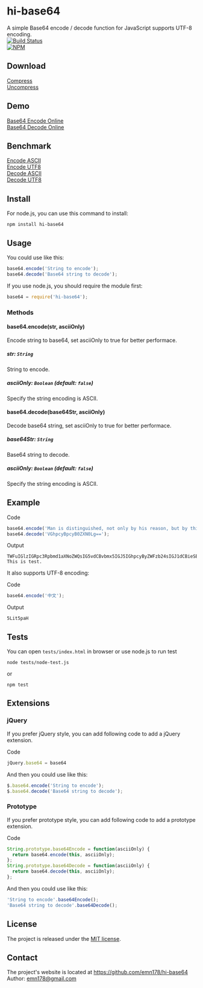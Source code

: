# hi-base64
A simple Base64 encode / decode function for JavaScript supports UTF-8 encoding.  
[![Build Status](https://api.travis-ci.org/emn178/hi-base64.png)](https://travis-ci.org/emn178/hi-base64)  
[![NPM](https://nodei.co/npm/hi-base64.png?stars&downloads)](https://nodei.co/npm/hi-base64/)

## Download
[Compress](https://raw.github.com/emn178/hi-base64/master/build/base64.min.js)  
[Uncompress](https://raw.github.com/emn178/hi-base64/master/src/base64.js)

## Demo
[Base64 Encode Online](http://emn178.github.io/online-tools/base64_encode.html)  
[Base64 Decode Online](http://emn178.github.io/online-tools/base64_decode.html)  

## Benchmark
[Encode ASCII](http://jsperf.com/base64-encode-ascii/2)  
[Encode UTF8](http://jsperf.com/base64-encode-utf8/2)  
[Decode ASCII](http://jsperf.com/base64-decode-ascii)  
[Decode UTF8](http://jsperf.com/base64-decode-utf8)  

## Install
For node.js, you can use this command to install:

    npm install hi-base64

## Usage
You could use like this:
```JavaScript
base64.encode('String to encode');
base64.decode('Base64 string to decode');
```
If you use node.js, you should require the module first:
```JavaScript
base64 = require('hi-base64');
```
### Methods

#### base64.encode(str, asciiOnly)

Encode string to base64, set asciiOnly to true for better performace.

##### *str: `String`*

String to encode.

##### *asciiOnly: `Boolean` (default: `false`)*

Specify the string encoding is ASCII.

#### base64.decode(base64Str, asciiOnly)

Decode base64 string, set asciiOnly to true for better performace.

##### *base64Str: `String`*

Base64 string to decode.

##### *asciiOnly: `Boolean` (default: `false`)*

Specify the string encoding is ASCII.

## Example
Code
```JavaScript
base64.encode('Man is distinguished, not only by his reason, but by this singular passion from other animals, which is a lust of the mind, that by a perseverance of delight in the continued and indefatigable generation of knowledge, exceeds the short vehemence of any carnal pleasure.');
base64.decode('VGhpcyBpcyB0ZXN0Lg==');
```
Output

    TWFuIGlzIGRpc3Rpbmd1aXNoZWQsIG5vdCBvbmx5IGJ5IGhpcyByZWFzb24sIGJ1dCBieSB0aGlzIHNpbmd1bGFyIHBhc3Npb24gZnJvbSBvdGhlciBhbmltYWxzLCB3aGljaCBpcyBhIGx1c3Qgb2YgdGhlIG1pbmQsIHRoYXQgYnkgYSBwZXJzZXZlcmFuY2Ugb2YgZGVsaWdodCBpbiB0aGUgY29udGludWVkIGFuZCBpbmRlZmF0aWdhYmxlIGdlbmVyYXRpb24gb2Yga25vd2xlZGdlLCBleGNlZWRzIHRoZSBzaG9ydCB2ZWhlbWVuY2Ugb2YgYW55IGNhcm5hbCBwbGVhc3VyZS4=
    This is test.

It also supports UTF-8 encoding:

Code
```JavaScript
base64.encode('中文');
```
Output

    5Lit5paH

## Tests
You can open `tests/index.html` in browser or use node.js to run test

    node tests/node-test.js

or

    npm test

## Extensions
### jQuery
If you prefer jQuery style, you can add following code to add a jQuery extension.

Code
```JavaScript
jQuery.base64 = base64
```
And then you could use like this:
```JavaScript
$.base64.encode('String to encode');
$.base64.decode('Base64 string to decode');
```
### Prototype
If you prefer prototype style, you can add following code to add a prototype extension.

Code
```JavaScript
String.prototype.base64Encode = function(asciiOnly) {
  return base64.encode(this, asciiOnly);
};
String.prototype.base64Decode = function(asciiOnly) {
  return base64.decode(this, asciiOnly);
};
```
And then you could use like this:
```JavaScript
'String to encode'.base64Encode();
'Base64 string to decode'.base64Decode();
```
## License
The project is released under the [MIT license](http://www.opensource.org/licenses/MIT).

## Contact
The project's website is located at https://github.com/emn178/hi-base64  
Author: emn178@gmail.com
